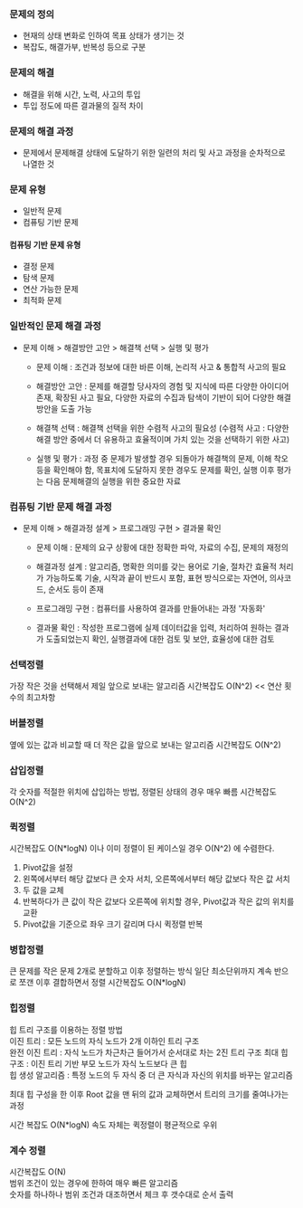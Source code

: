 ### 문제의 정의

- 현재의 상태 변화로 인하여 목표 상태가 생기는 것
- 복잡도, 해결가부, 반복성 등으로 구분

### 문제의 해결

- 해결을 위해 시간, 노력, 사고의 투입
- 투입 정도에 따른 결과물의 질적 차이

### 문제의 해결 과정

- 문제에서 문제해결 상태에 도달하기 위한 일련의 처리 및 사고 과정을 순차적으로 나열한 것

### 문제 유형

- 일반적 문제
- 컴퓨팅 기반 문제

#### 컴퓨팅 기반 문제 유형

- 결정 문제
- 탐색 문제
- 연산 가능한 문제
- 최적화 문제

### 일반적인 문제 해결 과정

- 문제 이해 > 해결방안 고안 > 해결책 선택 > 실행 및 평가

  - 문제 이해 : 조건과 정보에 대한 바른 이해, 논리적 사고 & 통합적 사고의 필요

  - 해결방안 고안 : 문제를 해결할 당사자의 경험 및 지식에 따른 다양한 아이디어 존재, 확장된 사고 필요, 다양한 자료의 수집과 탐색이 기반이 되어 다양한 해결방안을 도출 가능

  - 해결책 선택 : 해결책 선택을 위한 수렴적 사고의 필요성 (수렴적 사고 : 다양한 해결 방안 중에서 더 유용하고 효율적이며 가치 있는 것을 선택하기 위한 사고)

  - 실행 및 평가 : 과정 중 문제가 발생할 경우 되돌아가 해결책의 문제, 이해 착오 등을 확인해야 함, 목표치에 도달하지 못한 경우도 문제를 확인, 실행 이후 평가는 다음 문제해결의 실행을 위한 중요한 자료

### 컴퓨팅 기반 문제 해결 과정

- 문제 이해 > 해결과정 설계 > 프로그래밍 구현 > 결과물 확인

  - 문제 이해 : 문제의 요구 상황에 대한 정확한 파악, 자료의 수집, 문제의 재정의

  - 해결과정 설계 : 알고리즘, 명확한 의미를 갖는 용어로 기술, 절차간 효율적 처리가 가능하도록 기술, 시작과 끝이 반드시 포함, 표현 방식으로는 자연어, 의사코드, 순서도 등이 존재

  - 프로그래밍 구현 : 컴퓨터를 사용하여 결과를 만들어내는 과정 '자동화'

  - 결과물 확인 : 작성한 프로그램에 실제 데이터값을 입력, 처리하여 원하는 결과가 도출되었는지 확인, 실행결과에 대한 검토 및 보안, 효율성에 대한 검토

### 선택정렬

가장 작은 것을 선택해서 제일 앞으로 보내는 알고리즘
시간복잡도 O(N^2) << 연산 횟수의 최고차항

### 버블정렬

옆에 있는 값과 비교할 때 더 작은 값을 앞으로 보내는 알고리즘
시간복잡도 O(N^2)

### 삽입정렬

각 숫자를 적절한 위치에 삽입하는 방법, 정렬된 상태의 경우 매우 빠름
시간복잡도 O(N^2)

### 퀵정렬

시간복잡도 O(N\*logN) 이나 이미 정렬이 된 케이스일 경우 O(N^2) 에 수렴한다.

1. Pivot값을 설정
2. 왼쪽에서부터 해당 값보다 큰 숫자 서치, 오른쪽에서부터 해당 값보다 작은 값 서치
3. 두 값을 교체
4. 반복하다가 큰 값이 작은 값보다 오른쪽에 위치할 경우, Pivot값과 작은 값의 위치를 교환
5. Pivot값을 기준으로 좌우 크기 갈리며 다시 퀵정렬 반복

### 병합정렬

큰 문제를 작은 문제 2개로 분할하고 이후 정렬하는 방식
일단 최소단위까지 계속 반으로 쪼갠 이후 결합하면서 정렬
시간복잡도 O(N\*logN)

### 힙정렬

힙 트리 구조를 이용하는 정렬 방법  
이진 트리 : 모든 노드의 자식 노드가 2개 이하인 트리 구조  
완전 이진 트리 : 자식 노드가 차근차근 들어가서 순서대로 차는 2진 트리 구조
최대 힙 구조 : 이진 트리 기반 부모 노드가 자식 노드보다 큰 힙  
힙 생성 알고리즘 : 특정 노드의 두 자식 중 더 큰 자식과 자신의 위치를 바꾸는 알고리즘

최대 힙 구성을 한 이후 Root 값을 맨 뒤의 값과 교체하면서 트리의 크기를 줄여나가는 과정

시간 복잡도 O(N\*logN)
속도 자체는 퀵정렬이 평균적으로 우위

### 계수 정렬

시간복잡도 O(N)  
범위 조건이 있는 경우에 한하여 매우 빠른 알고리즘  
숫자를 하나하나 범위 조건과 대조하면서 체크 후 갯수대로 순서 출력
